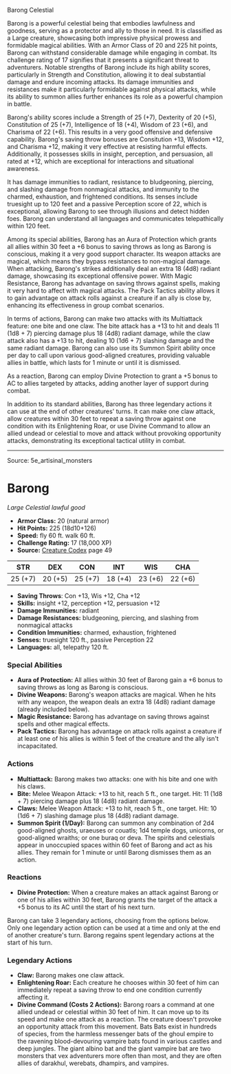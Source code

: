 <MonsterName/>Barong</MonsterName>
<CreatureType/>Celestial</CreatureType>

<summary>Barong is a powerful celestial being that embodies lawfulness and goodness, serving as a protector and ally to those in need. It is classified as a Large creature, showcasing both impressive physical prowess and formidable magical abilities. With an Armor Class of 20 and 225 hit points, Barong can withstand considerable damage while engaging in combat. Its challenge rating of 17 signifies that it presents a significant threat to adventurers. Notable strengths of Barong include its high ability scores, particularly in Strength and Constitution, allowing it to deal substantial damage and endure incoming attacks. Its damage immunities and resistances make it particularly formidable against physical attacks, while its ability to summon allies further enhances its role as a powerful champion in battle.</summary>

<detail>

Barong's ability scores include a Strength of 25 (+7), Dexterity of 20 (+5), Constitution of 25 (+7), Intelligence of 18 (+4), Wisdom of 23 (+6), and Charisma of 22 (+6). This results in a very good offensive and defensive capability. Barong's saving throw bonuses are Consitution +13, Wisdom +12, and Charisma +12, making it very effective at resisting harmful effects. Additionally, it possesses skills in insight, perception, and persuasion, all rated at +12, which are exceptional for interactions and situational awareness.

It has damage immunities to radiant, resistance to bludgeoning, piercing, and slashing damage from nonmagical attacks, and immunity to the charmed, exhaustion, and frightened conditions. Its senses include truesight up to 120 feet and a passive Perception score of 22, which is exceptional, allowing Barong to see through illusions and detect hidden foes. Barong can understand all languages and communicates telepathically within 120 feet.

Among its special abilities, Barong has an Aura of Protection which grants all allies within 30 feet a +6 bonus to saving throws as long as Barong is conscious, making it a very good support character. Its weapon attacks are magical, which means they bypass resistances to non-magical damage. When attacking, Barong's strikes additionally deal an extra 18 (4d8) radiant damage, showcasing its exceptional offensive power. With Magic Resistance, Barong has advantage on saving throws against spells, making it very hard to affect with magical attacks. The Pack Tactics ability allows it to gain advantage on attack rolls against a creature if an ally is close by, enhancing its effectiveness in group combat scenarios.

In terms of actions, Barong can make two attacks with its Multiattack feature: one bite and one claw. The bite attack has a +13 to hit and deals 11 (1d8 + 7) piercing damage plus 18 (4d8) radiant damage, while the claw attack also has a +13 to hit, dealing 10 (1d6 + 7) slashing damage and the same radiant damage. Barong can also use its Summon Spirit ability once per day to call upon various good-aligned creatures, providing valuable allies in battle, which lasts for 1 minute or until it is dismissed.

As a reaction, Barong can employ Divine Protection to grant a +5 bonus to AC to allies targeted by attacks, adding another layer of support during combat.

In addition to its standard abilities, Barong has three legendary actions it can use at the end of other creatures' turns. It can make one claw attack, allow creatures within 30 feet to repeat a saving throw against one condition with its Enlightening Roar, or use Divine Command to allow an allied undead or celestial to move and attack without provoking opportunity attacks, demonstrating its exceptional tactical utility in combat.</detail>



---

Source: 5e_artisinal_monsters

# Barong

*Large* *Celestial* *lawful good*

- **Armor Class:** 20 (natural armor)
- **Hit Points:** 225 (18d10+126)
- **Speed:** fly 60 ft. walk 60 ft.
- **Challenge Rating:** 17 (18,000 XP)
- **Source:** [Creature Codex](https://koboldpress.com/kpstore/product/creature-codex-for-5th-edition-dnd) page 49

| STR | DEX | CON | INT | WIS | CHA |
| --- | --- | --- | --- | --- | --- |
| 25 (+7) | 20 (+5) | 25 (+7) | 18 (+4) | 23 (+6) | 22 (+6) |

- **Saving Throws**: Con +13, Wis +12, Cha +12
- **Skills:** insight +12, perception +12, persuasion +12
- **Damage Immunities:** radiant
- **Damage Resistances:** bludgeoning, piercing, and slashing from nonmagical attacks
- **Condition Immunities:** charmed, exhaustion, frightened
- **Senses:** truesight 120 ft., passive Perception 22
- **Languages:** all, telepathy 120 ft.

### Special Abilities

- **Aura of Protection:** All allies within 30 feet of Barong gain a +6 bonus to saving throws as long as Barong is conscious.
- **Divine Weapons:** Barong's weapon attacks are magical. When he hits with any weapon, the weapon deals an extra 18 (4d8) radiant damage (already included below).
- **Magic Resistance:** Barong has advantage on saving throws against spells and other magical effects.
- **Pack Tactics:** Barong has advantage on attack rolls against a creature if at least one of his allies is within 5 feet of the creature and the ally isn't incapacitated.

### Actions

- **Multiattack:** Barong makes two attacks: one with his bite and one with his claws.
- **Bite:** Melee Weapon Attack: +13 to hit, reach 5 ft., one target. Hit: 11 (1d8 + 7) piercing damage plus 18 (4d8) radiant damage.
- **Claws:** Melee Weapon Attack: +13 to hit, reach 5 ft., one target. Hit: 10 (1d6 + 7) slashing damage plus 18 (4d8) radiant damage.
- **Summon Spirit (1/Day):** Barong can summon any combination of 2d4 good-aligned ghosts, uraeuses or couatls; 1d4 temple dogs, unicorns, or good-aligned wraiths; or one buraq or deva. The spirits and celestials appear in unoccupied spaces within 60 feet of Barong and act as his allies. They remain for 1 minute or until Barong dismisses them as an action.

### Reactions

- **Divine Protection:** When a creature makes an attack against Barong or one of his allies within 30 feet, Barong grants the target of the attack a +5 bonus to its AC until the start of his next turn.

Barong can take 3 legendary actions, choosing from the options below. Only one legendary action option can be used at a time and only at the end of another creature's turn. Barong regains spent legendary actions at the start of his turn.

### Legendary Actions

- **Claw:** Barong makes one claw attack.
- **Enlightening Roar:** Each creature he chooses within 30 feet of him can immediately repeat a saving throw to end one condition currently affecting it.
- **Divine Command (Costs 2 Actions):** Barong roars a command at one allied undead or celestial within 30 feet of him. It can move up to its speed and make one attack as a reaction. The creature doesn't provoke an opportunity attack from this movement. Bats Bats exist in hundreds of species, from the harmless messenger bats of the ghoul empire to the ravening blood-devouring vampire bats found in various castles and deep jungles. The giant albino bat and the giant vampire bat are two monsters that vex adventurers more often than most, and they are often allies of darakhul, werebats, dhampirs, and vampires.


